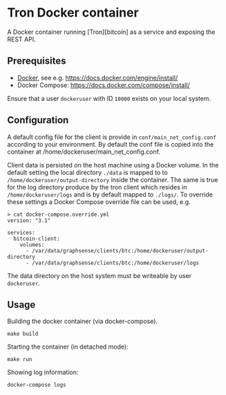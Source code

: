 # Tron Docker container

A Docker container running [Tron][bitcoin] as a service and exposing
the REST API.

## Prerequisites

- [Docker][docker], see e.g. https://docs.docker.com/engine/install/
- Docker Compose: https://docs.docker.com/compose/install/

Ensure that a user `dockeruser` with ID `10000` exists on your local system.

## Configuration

A default config file for the client is provide in `conf/main_net_config.conf` according to your environment.
By default the conf file is copied into the container at /home/dockeruser/main_net_config.conf.

Client data is persisted on the host machine using a Docker volume.
In the default setting the local directory `./data` is mapped to
to `/home/dockeruser/output-directory` inside the container.
The same is true for the log directory produce by the tron client 
which resides in `/home/dockeruser/logs` and is by default mapped
to `./logs/`. To override these settings 
a Docker Compose override file can be used, e.g.

```
> cat docker-compose.override.yml
version: "3.1"

services:
  bitcoin-client:
    volumes:
      - /var/data/graphsense/clients/btc:/home/dockeruser/output-directory
      - /var/data/graphsense/clients/btc:/home/dockeruser/logs
```

The data directory on the host system must be writeable by user `dockeruser`.

## Usage

Building the docker container (via docker-compose).

    make build

Starting the container (in detached mode):

    make run

Showing log information:

    docker-compose logs


[tron]: https://tron.network/
[docker]: https://www.docker.com
[bitcoin-conf]: https://en.bitcoin.it/wiki/Running_Bitcoin#Bitcoin.conf_Configuration_File

